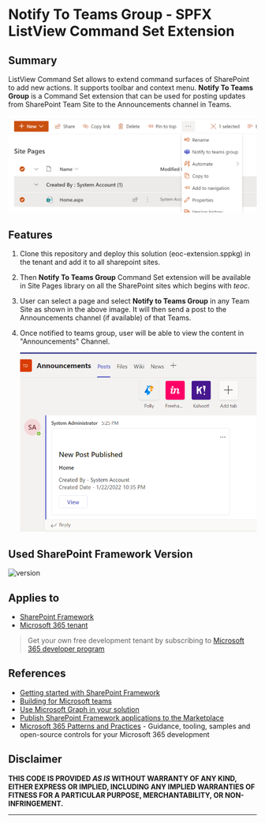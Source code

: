 # Notify To Teams Group - SPFX ListView Command Set Extension

## Summary

ListView Command Set allows to extend command surfaces of SharePoint to add new actions. It supports toolbar and context menu.
**Notify To Teams Group** is a Command Set extension that can be used for posting updates from SharePoint Team Site to the Announcements channel in Teams. 

  ![TEOC NotifyToTeams Button](../Wiki/Images/NotifyToTeams.png)

## Features

1. Clone this repository and deploy this solution (eoc-extension.sppkg) in the tenant and add it to all sharepoint sites.

2. Then **Notify To Teams Group** Command Set extension will be available in Site Pages library on all the SharePoint sites which begins with _teoc_.

3. User can select a page and select **Notify to Teams Group** in any Team Site as shown in the above image. It will then send a post to the Announcements channel (if available) of that Teams.

4. Once notified to teams group, user will be able to view the content in "Announcements" Channel.

    ![TEOC NotifyToTeams Button](../Wiki/Images/Announcement.png)

## Used SharePoint Framework Version

![version](https://img.shields.io/badge/version-1.13-green.svg)

## Applies to

- [SharePoint Framework](https://aka.ms/spfx)
- [Microsoft 365 tenant](https://docs.microsoft.com/en-us/sharepoint/dev/spfx/set-up-your-developer-tenant)

> Get your own free development tenant by subscribing to [Microsoft 365 developer program](http://aka.ms/o365devprogram)


## References

- [Getting started with SharePoint Framework](https://docs.microsoft.com/en-us/sharepoint/dev/spfx/set-up-your-developer-tenant)
- [Building for Microsoft teams](https://docs.microsoft.com/en-us/sharepoint/dev/spfx/build-for-teams-overview)
- [Use Microsoft Graph in your solution](https://docs.microsoft.com/en-us/sharepoint/dev/spfx/web-parts/get-started/using-microsoft-graph-apis)
- [Publish SharePoint Framework applications to the Marketplace](https://docs.microsoft.com/en-us/sharepoint/dev/spfx/publish-to-marketplace-overview)
- [Microsoft 365 Patterns and Practices](https://aka.ms/m365pnp) - Guidance, tooling, samples and open-source controls for your Microsoft 365 development

## Disclaimer

**THIS CODE IS PROVIDED *AS IS* WITHOUT WARRANTY OF ANY KIND, EITHER EXPRESS OR IMPLIED, INCLUDING ANY IMPLIED WARRANTIES OF FITNESS FOR A PARTICULAR PURPOSE, MERCHANTABILITY, OR NON-INFRINGEMENT.**

---
